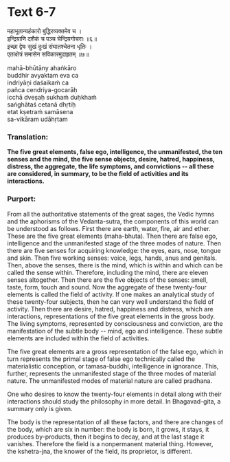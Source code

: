 # Text 6-7

महाभूतान्यहंकारो बुद्धिरव्यक्तमेव च ।  
इन्द्रियाणि दशैकं च पञ्च चेन्द्रियगोचराः ॥६॥   
इच्छा द्वेषः सुखं दुःखं संघातश्चेतना धृतिः ।  
एतत्क्षेत्रं समासेन सविकारमुदाहृतम् ॥७॥

mahā-bhūtāny ahańkāro  
buddhir avyaktam eva ca  
indriyāṇi daśaikaḿ ca  
pañca cendriya-gocarāḥ  
icchā dveṣaḥ sukhaḿ duḥkhaḿ  
sańghātaś cetanā dhṛtiḥ  
etat kṣetraḿ samāsena  
sa-vikāram udāhṛtam



### Translation:

**The five great elements, false ego, intelligence, the unmanifested, the ten senses and the mind, the five sense objects, desire, hatred, happiness, distress, the aggregate, the life symptoms, and convictions -- all these are considered, in summary, to be the field of activities and its interactions.**

### Purport:

From all the authoritative statements of the great sages, the Vedic hymns and the aphorisms of the Vedanta-sutra, the components of this world can be understood as follows. First there are earth, water, fire, air and ether. These are the five great elements (maha-bhuta). Then there are false ego, intelligence and the unmanifested stage of the three modes of nature. Then there are five senses for acquiring knowledge: the eyes, ears, nose, tongue and skin. Then five working senses: voice, legs, hands, anus and genitals. Then, above the senses, there is the mind, which is within and which can be called the sense within. Therefore, including the mind, there are eleven senses altogether. Then there are the five objects of the senses: smell, taste, form, touch and sound. Now the aggregate of these twenty-four elements is called the field of activity. If one makes an analytical study of these twenty-four subjects, then he can very well understand the field of activity. Then there are desire, hatred, happiness and distress, which are interactions, representations of the five great elements in the gross body. The living symptoms, represented by consciousness and conviction, are the manifestation of the subtle body -- mind, ego and intelligence. These subtle elements are included within the field of activities.

The five great elements are a gross representation of the false ego, which in turn represents the primal stage of false ego technically called the materialistic conception, or tamasa-buddhi, intelligence in ignorance. This, further, represents the unmanifested stage of the three modes of material nature. The unmanifested modes of material nature are called pradhana.

One who desires to know the twenty-four elements in detail along with their interactions should study the philosophy in more detail. In Bhagavad-gita, a summary only is given.

The body is the representation of all these factors, and there are changes of the body, which are six in number: the body is born, it grows, it stays, it produces by-products, then it begins to decay, and at the last stage it vanishes. Therefore the field is a nonpermanent material thing. However, the kshetra-jna, the knower of the field, its proprietor, is different.